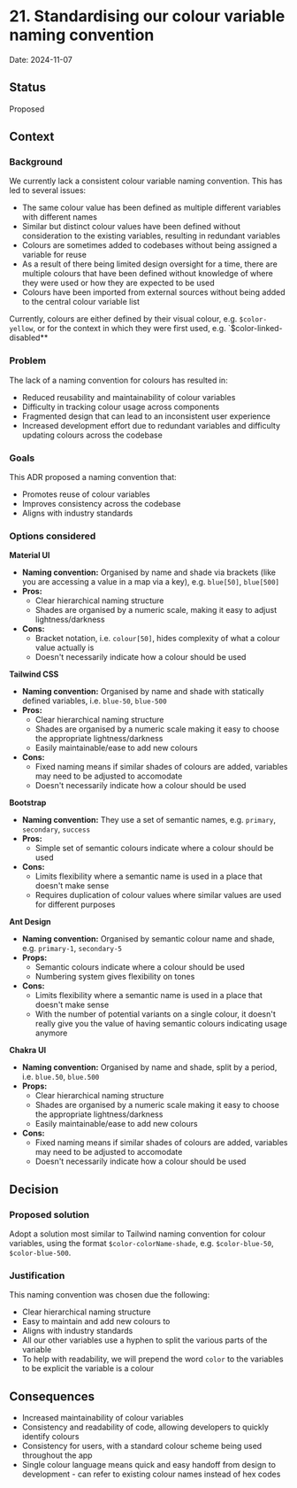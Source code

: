 # 21. Standardising our colour variable naming convention

Date: 2024-11-07

## Status

Proposed

## Context

### Background

We currently lack a consistent colour variable naming convention. This has led to several issues:

- The same colour value has been defined as multiple different variables with different names
- Similar but distinct colour values have been defined without consideration to the existing variables, resulting in redundant variables
- Colours are sometimes added to codebases without being assigned a variable for reuse
- As a result of there being limited design oversight for a time, there are multiple colours that have been defined without knowledge of where they were used or how they are expected to be used
- Colours have been imported from external sources without being added to the central colour variable list

Currently, colours are either defined by their visual colour, e.g. `$color-yellow`, or for the context in which they were first used, e.g. `$color-linked-disabled\*\*

### Problem

The lack of a naming convention for colours has resulted in:

- Reduced reusability and maintainability of colour variables
- Difficulty in tracking colour usage across components
- Fragmented design that can lead to an inconsistent user experience
- Increased development effort due to redundant variables and difficulty updating colours across the codebase

### Goals

This ADR proposed a naming convention that:

- Promotes reuse of colour variables
- Improves consistency across the codebase
- Aligns with industry standards

### Options considered

**Material UI**

- **Naming convention:** Organised by name and shade via brackets (like you are accessing a value in a map via a key), e.g. `blue[50]`, `blue[500]`
- **Pros:**
  - Clear hierarchical naming structure
  - Shades are organised by a numeric scale, making it easy to adjust lightness/darkness
- **Cons:**
  - Bracket notation, i.e. `colour[50]`, hides complexity of what a colour value actually is
  - Doesn't necessarily indicate how a colour should be used

**Tailwind CSS**

- **Naming convention:** Organised by name and shade with statically defined variables, i.e. `blue-50`, `blue-500`
- **Pros:**
  - Clear hierarchical naming structure
  - Shades are organised by a numeric scale making it easy to choose the appropriate lightness/darkness
  - Easily maintainable/ease to add new colours
- **Cons:**
  - Fixed naming means if similar shades of colours are added, variables may need to be adjusted to accomodate
  - Doesn't necessarily indicate how a colour should be used

**Bootstrap**

- **Naming convention:** They use a set of semantic names, e.g. `primary`, `secondary`, `success`
- **Pros:**
  - Simple set of semantic colours indicate where a colour should be used
- **Cons:**
  - Limits flexibility where a semantic name is used in a place that doesn't make sense
  - Requires duplication of colour values where similar values are used for different purposes

**Ant Design**

- **Naming convention:** Organised by semantic colour name and shade, e.g. `primary-1`, `secondary-5`
- **Props:**
  - Semantic colours indicate where a colour should be used
  - Numbering system gives flexibility on tones
- **Cons:**
  - Limits flexibility where a semantic name is used in a place that doesn't make sense
  - With the number of potential variants on a single colour, it doesn't really give you the value of having semantic colours indicating usage anymore

**Chakra UI**

- **Naming convention:** Organised by name and shade, split by a period, i.e. `blue.50`, `blue.500`
- **Props:**
  - Clear hierarchical naming structure
  - Shades are organised by a numeric scale making it easy to choose the appropriate lightness/darkness
  - Easily maintainable/ease to add new colours
- **Cons:**
  - Fixed naming means if similar shades of colours are added, variables may need to be adjusted to accomodate
  - Doesn't necessarily indicate how a colour should be used

## Decision

### Proposed solution

Adopt a solution most similar to Tailwind naming convention for colour variables, using the format `$color-colorName-shade`, e.g. `$color-blue-50`, `$color-blue-500`.

### Justification

This naming convention was chosen due the following:

- Clear hierarchical naming structure
- Easy to maintain and add new colours to
- Aligns with industry standards
- All our other variables use a hyphen to split the various parts of the variable
- To help with readability, we will prepend the word `color` to the variables to be explicit the variable is a colour

## Consequences

- Increased maintainability of colour variables
- Consistency and readability of code, allowing developers to quickly identify colours
- Consistency for users, with a standard colour scheme being used throughout the app
- Single colour language means quick and easy handoff from design to development - can refer to existing colour names instead of hex codes
